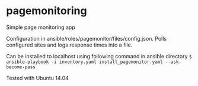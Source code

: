 # pagemonitoring

Simple page monitoring app

Configuration in ansible/roles/pagemonitor/files/config.json.
Polls configured sites and logs response times into a file.

Can be installed to localhost using following command in ansible directory
`$ ansible-playbook -i inventory.yaml install_pagemonitor.yaml --ask-become-pass`

Tested with Ubuntu 14.04
